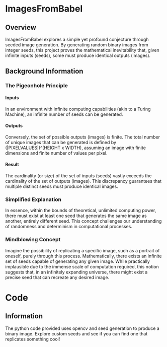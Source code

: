 # ImagesFromBabel

## Overview
ImagesFromBabel explores a simple yet profound conjecture through seeded image generation. By generating random binary images from integer seeds, this project proves the mathematical inevitability that, given infinite inputs (seeds), some must produce identical outputs (images).

## Background Information

### The Pigeonhole Principle

#### Inputs
In an environment with infinite computing capabilities (akin to a Turing Machine), an infinite number of seeds can be generated.

#### Outputs
Conversely, the set of possible outputs (images) is finite. The total number of unique images that can be generated is defined by (|PIXELVALUES|)^(HEIGHT x WIDTH), assuming an image with finite dimensions and finite number of values per pixel.

#### Result
The cardinality (or size) of the set of inputs (seeds) vastly exceeds the cardinality of the set of outputs (images). This discrepancy guarantees that multiple distinct seeds must produce identical images.

### Simplified Explanation

In essence, within the bounds of theoretical, unlimited computing power, there must exist at least one seed that generates the same image as another, entirely different seed. This concept challenges our understanding of randomness and determinism in computational processes.

### Mindblowing Concept

Imagine the possibility of replicating a specific image, such as a portrait of oneself, purely through this process. Mathematically, there exists an infinite set of seeds capable of generating any given image. While practically implausible due to the immense scale of computation required, this notion suggests that, in an infinitely expanding universe, there might exist a precise seed that can recreate any desired image. 

# Code
## Information
The python code provided uses opencv and seed generation to produce a binary image. Explore custom seeds and see if you can find one that replicates something cool!
